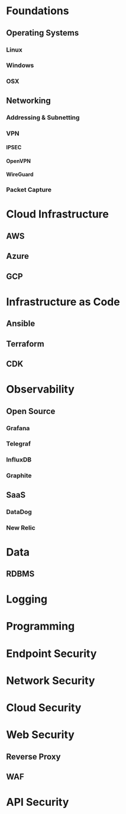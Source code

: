 # Foundations

## Operating Systems

### Linux

### Windows

### OSX

## Networking 

### Addressing & Subnetting

### VPN

#### IPSEC

#### OpenVPN

#### WireGuard

### Packet Capture

# Cloud Infrastructure

## AWS

## Azure

## GCP


# Infrastructure as Code

## Ansible

## Terraform

## CDK


# Observability 

## Open Source

### Grafana

### Telegraf

### InfluxDB

### Graphite 

## SaaS

### DataDog
### New Relic 


# Data 

## RDBMS

## 

# Logging

# Programming


# Endpoint Security

# Network Security 

# Cloud Security 


# Web Security

## Reverse Proxy

## WAF 

# API Security 

